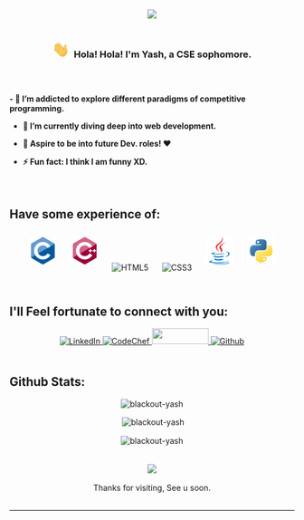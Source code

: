 <div align="center">
  
<img src="https://readme-typing-svg.herokuapp.com?color=FF0000&size=18&center=true&lines=&#9774;+Gonna+become+Red+Coder+One+Day!" align="center" height="250px"/>
</div>   


<br>
<div align="center"><h3> <img src="https://github.com/ABSphreak/ABSphreak/blob/master/gifs/Hi.gif" width="30px">&nbsp Hola! Hola! I'm Yash, a CSE sophomore.<h3></div>  
<br>

<h4>
- 🔭 I’m addicted to explore different paradigms of competitive programming.
  

- 🌱 I’m currently diving deep into web development.
  

- 🌻 Aspire to be into future Dev. roles! ❤
  

- ⚡ Fun fact: I think I am funny XD.
<h4>
  
<br/>  

## Have some experience of: 
<div align="center">  
<img style="margin: 10px" src="https://raw.githubusercontent.com/devicons/devicon/master/icons/c/c-original.svg" alt="C" height="50" />  
<img style="margin: 10px" src="https://raw.githubusercontent.com/devicons/devicon/master/icons/cplusplus/cplusplus-original.svg" alt="C++" height="50" />  
<img style="margin: 10px" src="https://img.icons8.com/color/50/000000/html-5--v1.png" alt="HTML5" height="53" />  
<img style="margin: 10px" src="https://img.icons8.com/color/50/000000/css3.png" alt="CSS3" height="53" />  

 <img style="margin: 10px" src="https://raw.githubusercontent.com/devicons/devicon/master/icons/java/java-original.svg" alt="Java" height="50" /> 
 <img style="margin: 10px" src="https://raw.githubusercontent.com/devicons/devicon/master/icons/python/python-original.svg" alt="Python" height="50" /> 
</div>
<br/>  


## I'll Feel fortunate to connect with you: 
<div align="center">
<a href="https://www.linkedin.com/in/yash-kumar-9798641bb" target="_blank"><img src=https://img.shields.io/badge/LinkedIn-0077B5?style=for-the-badge&logo=linkedin&logoColor=white alt=LinkedIn style="margin-bottom: 5px;" />
</a>
<a href="https://www.codechef.com/users/blackout_yash" target="_blank">
<img src=https://img.shields.io/badge/-CodeChef-5B4638?style=for-the-badge&logo=CodeChef&logoColor=white alt=CodeChef style="margin-bottom: 5px;" />
</a>
<a href="https://codeforces.com/profile/blackout_yash" target="_blank">
<img src=https://codeforces.org/s/23416/images/codeforces-logo-with-telegram.png height="28" width="100" style="margin-bottom: 5px" />
</a>
<a href="https://github.com/blackout-yash" target="_blank">
<img src=https://img.shields.io/badge/GitHub-100000?style=for-the-badge&logo=github&logoColor=white alt=Github style="margin-bottom: 5px;" />
</a>  
</div>  
<br/>  


## Github Stats:
<div align="center">
  <p><img align="centre" src="https://github-readme-stats.vercel.app/api/top-langs?username=blackout-yash&show_icons=true&locale=en&layout=compact" alt="blackout-yash" /></p>

  <p>&nbsp;<img align="center" src="https://github-readme-stats.vercel.app/api?username=blackout-yash&show_icons=true&locale=en" alt="blackout-yash" /></p>

  <p><img align="center" src="https://github-readme-streak-stats.herokuapp.com/?user=blackout-yash&" alt="blackout-yash" /></p>
</div>


<br/>  

<div align="center">
<img src="https://komarev.com/ghpvc/?username=blackout-yash&&style=flat-square" align="center" />
</div>  
  

<br/>  

<div align="center"> Thanks for visiting, See u soon.</div>
<br />

----